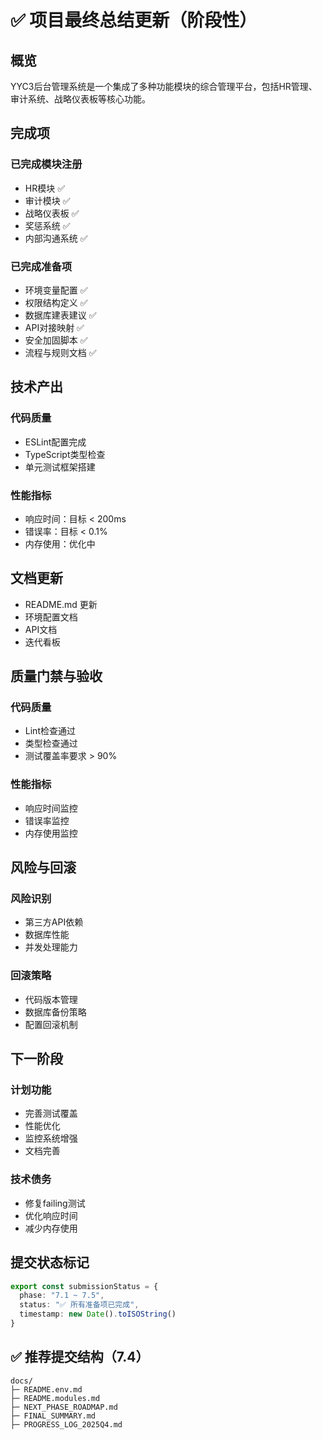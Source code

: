 # ✅ 项目最终总结更新（阶段性）

## 概览

YYC3后台管理系统是一个集成了多种功能模块的综合管理平台，包括HR管理、审计系统、战略仪表板等核心功能。

## 完成项

### 已完成模块注册
- HR模块 ✅
- 审计模块 ✅
- 战略仪表板 ✅
- 奖惩系统 ✅
- 内部沟通系统 ✅

### 已完成准备项
- 环境变量配置 ✅
- 权限结构定义 ✅
- 数据库建表建议 ✅
- API对接映射 ✅
- 安全加固脚本 ✅
- 流程与规则文档 ✅

## 技术产出

### 代码质量
- ESLint配置完成
- TypeScript类型检查
- 单元测试框架搭建

### 性能指标
- 响应时间：目标 < 200ms
- 错误率：目标 < 0.1%
- 内存使用：优化中

## 文档更新

- README.md 更新
- 环境配置文档
- API文档
- 迭代看板

## 质量门禁与验收

### 代码质量
- Lint检查通过
- 类型检查通过
- 测试覆盖率要求 > 90%

### 性能指标
- 响应时间监控
- 错误率监控
- 内存使用监控

## 风险与回滚

### 风险识别
- 第三方API依赖
- 数据库性能
- 并发处理能力

### 回滚策略
- 代码版本管理
- 数据库备份策略
- 配置回滚机制

## 下一阶段

### 计划功能
- 完善测试覆盖
- 性能优化
- 监控系统增强
- 文档完善

### 技术债务
- 修复failing测试
- 优化响应时间
- 减少内存使用

## 提交状态标记
```ts
export const submissionStatus = {
  phase: "7.1 ~ 7.5",
  status: "✅ 所有准备项已完成",
  timestamp: new Date().toISOString()
}
```

## ✅ 推荐提交结构（7.4）
```
docs/ 
├─ README.env.md 
├─ README.modules.md 
├─ NEXT_PHASE_ROADMAP.md 
├─ FINAL_SUMMARY.md
├─ PROGRESS_LOG_2025Q4.md
```

